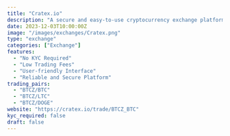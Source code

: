```yaml
---
title: "Cratex.io"
description: "A secure and easy-to-use cryptocurrency exchange platform supporting diverse trading pairs. Cratex.io focuses on accessibility and low fees, providing a seamless trading experience for both beginners and experienced traders."
date: 2023-12-03T10:00:00Z
image: "/images/exchanges/Cratex.png"
type: "exchange"
categories: ["Exchange"]
features:
  - "No KYC Required"
  - "Low Trading Fees"
  - "User-friendly Interface"
  - "Reliable and Secure Platform"
trading_pairs:
  - "BTCZ/BTC"
  - "BTCZ/LTC"
  - "BTCZ/DOGE"
website: "https://cratex.io/trade/BTCZ_BTC"
kyc_required: false
draft: false
---
```


